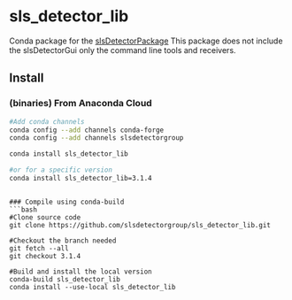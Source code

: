 # sls_detector_lib

Conda package for the [slsDetectorPackage](https://github.com/slsdetectorgroup/slsDetectorPackage)
This package does not include the slsDetectorGui only the command line tools and receivers.


## Install

### (binaries) From Anaconda Cloud


```bash
#Add conda channels
conda config --add channels conda-forge
conda config --add channels slsdetectorgroup

conda install sls_detector_lib

#or for a specific version
conda install sls_detector_lib=3.1.4

```


```

### Compile using conda-build
```bash
#Clone source code
git clone https://github.com/slsdetectorgroup/sls_detector_lib.git

#Checkout the branch needed
git fetch --all
git checkout 3.1.4

#Build and install the local version
conda-build sls_detector_lib
conda install --use-local sls_detector_lib

```